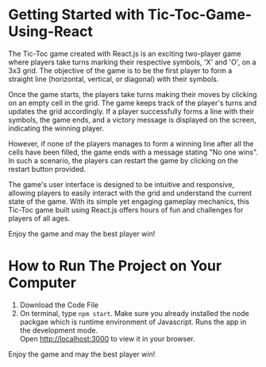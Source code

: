 # Getting Started with Tic-Toc-Game-Using-React

The Tic-Toc game created with React.js is an exciting two-player game where players take turns marking their respective symbols, 'X' and 'O', on a 3x3 grid. The objective of the game is to be the first player to form a straight line (horizontal, vertical, or diagonal) with their symbols.

Once the game starts, the players take turns making their moves by clicking on an empty cell in the grid. The game keeps track of the player's turns and updates the grid accordingly. If a player successfully forms a line with their symbols, the game ends, and a victory message is displayed on the screen, indicating the winning player.

However, if none of the players manages to form a winning line after all the cells have been filled, the game ends with a message stating "No one wins". In such a scenario, the players can restart the game by clicking on the restart button provided.

The game's user interface is designed to be intuitive and responsive, allowing players to easily interact with the grid and understand the current state of the game. With its simple yet engaging gameplay mechanics, this Tic-Toc game built using React.js offers hours of fun and challenges for players of all ages.

Enjoy the game and may the best player win!

# How to Run The Project on Your Computer

1. Download the Code File
2. On terminal, type `npm start`. Make sure you already installed the node packgae which is runtime environment of Javascript.
   Runs the app in the development mode.\
   Open [http://localhost:3000](http://localhost:3000) to view it in your browser.

Enjoy the game and may the best player win!
